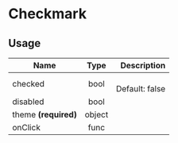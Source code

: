 <!-- 
This is an auto-generated markdown. 
You can change it in "src/molecules/Checkmark.jsx" and run build:docs to update this file.
-->
# Checkmark

## Usage
| Name        | Type           | Description  |
| ----------- |:--------------:| ------------:|
|checked|bool|<br>Default: false
|disabled|bool|
|theme **(required)**|object|
|onClick|func|
